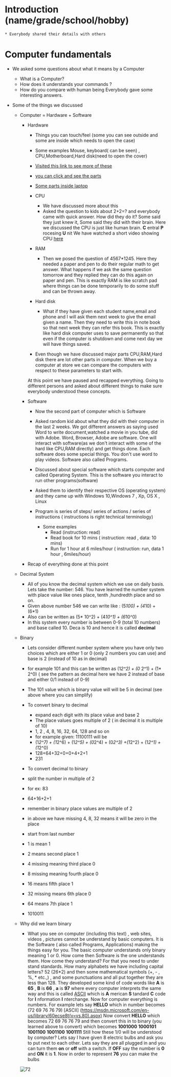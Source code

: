 
# Introduction (name/grade/school/hobby)
    * Everybody shared their details with others
# Computer fundamentals
* We asked some questions about what it means by a Computer
    * What is a Computer?
    * How does it understands your commands ?
    * How do you compare with human being
Everybody gave some interesting answers.

* Some of the things we discussed
    * Computer = Hardware + Software
        * Hardware
            * Things you can touch/feel (some you can see outside and some are inside which needs to open the case)
            * Some examples Mouse, keyboard( can be seen) , CPU,Motherboard,Hard disk(need to open the cover)
            * [Visited this link to see more of these](http://www.informationq.com/about-the-basic-parts-of-a-computer-with-devices/)

            * [you can click and see the parts](http://www.kids-online.net/learn/click/table.html)

            * [Some parts inside laptop](https://thumbs.dreamstime.com/z/laptop-inside-view-24503927.jpg)

            * CPU
                * We have discussed more about this
                * Asked the question to kids about 2+2=? and everybody came with quick answer. How did they do it? Some said they just knew it, Some said they did with their brain. Here we discussed the CPU is just like human brain. __C__ entral __P__ rocesing __U__ nit
                We have watched a short video showing CPU [here](https://www.youtube.com/watch?v=7uHo08bZnRg)
            * RAM
                * Then we posed the question of 4567*1245. Here they needed a paper and pen to do their regular math to get answer. What happens if we ask the same question tomorrow and they replied they can do this again on paper and pen. This is exactly RAM is like scratch pad where things can be done temporarily to do some stuff and can be thrown away.
            * Hard disk
                * What if they have given each student name,email and phone and I will ask them next week to give the email given a name. Then they need to write this in note book so that next week they can refer this book. This is exactly like hard disk computer uses to save permanently so that even if the computer is shutdown and come next day we will have things saved.
        
            * Even though we have discussed major parts CPU,RAM,Hard disk there are lot other parts in computer. When we buy a computer at store we can compare the computers with respect to these parameters to start with.

            At this point we have paused and recapped everything. Going to different persons and asked about different things to make sure everybody understood these concepts.
        
        * Software
            * Now the second part of computer which is Software
            * Asked random kid about what they did with their computer in the last 2 weeks. We got different answers as saying used Word to write document,watched a movie in you tube, did with Adobe. Word, Browser, Adobe are software. One will interact with software(as we don't interact with some of the hard like CPU,RAM directly) and get things done. Each software does some special things. You don't use word to play videos. Software also called Programs.
            * Discussed about special software which starts computer and called Operating System. This is the software you interact to run other programs(software)
            * Asked them to identify their respective OS (operating system) and they came up with Windows 10,Windows 7 , Xp, OS X , Linux

            * Program is series of steps/ series of actions / series of instructions ( instructions is right technical terminology)
                *  Some examples
                    * Read  (instruction: read)
                    * Read book for 10 mins ( instruction: read , data: 10 mins)
                    * Run for 1 hour at 6 miles/hour ( instruction: run, data 1 hour , 6miles/hour)
        
        * Recap of everything done at this point
    * Decimal System
        * All of you know the decimal system which we use on daily basis. Lets take the number: 546. You have learned the number system with place value like ones place, tenth ,hundredth place and so on.
        * Given above number 546 we can write like : (5*100) + (4*10) + (6*1)
        * Also can be written as (5* 10^2) + (4*10^1) + (6*10^0)
        * In this system every number is between 0-9 (total 10 numbers) and base called 10. Deca is 10 and hence it is called __decimal__

    * Binary
        * Lets consider different number system where you have only two choices which are either 1 or 0 (only 2 numbers you can use) and base is 2 (instead of 10 as in decimal)

        * for example 101  and this can be written as (1*2^2) + (0* 2^1) + (1* 2^0)  ( see the pattern as decimal here we have 2 instead of base and either 0/1 instead of 0-9)

        * The 101 value which is binary value will will be 5 in decimal (see above where you can simplify)
        * To convert binary to decimal
            * expand each digit with its place value and base 2
            * The place values goes multiple of 2 ( in decimal it is multiple of 10)
            * 1, 2 , 4, 8, 16, 32, 64, 128 and so on
            * for example given: 11100111 will be
            * (1*2^7) + (1*2^6) + (1*2^5) + (0*2^4) + (0*2^3) +(1*2^2) + (1*2^1) + (1*2^0)
            * 128+64+32+0+0+4+2+1
            * 231
        * To convert decimal to binary
        * split the number in multiple of 2
        * for ex: 83
        * 64+16+2+1
        * remember in binary place values are multiple of 2
        * in above we have missing 4, 8, 32 means it will be zero in the place
        * start from last number 
        * 1 is mean 1
        * 2 means second place 1
        * 4 missing meaning third place 0
        * 8 missing meaning fourth place 0
        * 16 means fifth place 1
        * 32 missing means 6th place 0
        * 64 means 7th place 1
        * 1010011
    * Why did we learn binary
        * What you see on computer (including this text) , web sites, videos , pictures cannot be understand by basic computers. It is the Software ( also called Programs, Applications) making the things easy for you. The basic computer understands only binary meaning 1 or 0. How come then Software is the one understands them. How come they understand? For that you need to under stand standards. How many alphabets we have including capital letters? 52 (26*2) and then some mathematical symbols (+, - , %, * etc.,) , and some punctuations and all put together they are less than 128. They developed some kind of code words like __A__ is __65__ , __B__ is __66__ , __a__ is __97__ where every computer interprets the same way and this is called [ASCII](https://msdn.microsoft.com/en-us/library/60ecse8t(v=vs.80).aspx) which is __A__ merican __S__ tandard __C__ code for __I__ nformation __I__ nterchange. Now for computer everything is numbers. For example lets say __HELLO__ which in number becomes (72 69 76 76 79) [ASCII] (https://msdn.microsoft.com/en-us/library/60ecse8t(v=vs.80).aspx)
        Now convert __HELLO__ which becomes 72 69 76 76 79 and then convert this in to binary (you learned above to convert) which becomes __1001000__ __1000101__ __1001100__ __1001100__ __1001111__
        Still how these 1/0 will be understood by computer? Lets say I have given 8 electric bulbs and ask you to put next to each other. Lets say they are all plugged in and you can turn them __on__ or __off__ with a switch. If __OFF__ say the number is __0__ and __ON__ it is __1__. Now in order to represent __76__ you can make the bulbs 

        ![72](https://github.com/sairamaj/programmingclass/blob/master/images/72.png)
 



     

